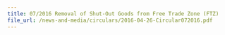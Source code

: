 ```yaml
---
title: 07/2016 Removal of Shut-Out Goods from Free Trade Zone (FTZ)
file_url: /news-and-media/circulars/2016-04-26-Circular072016.pdf
---
```

